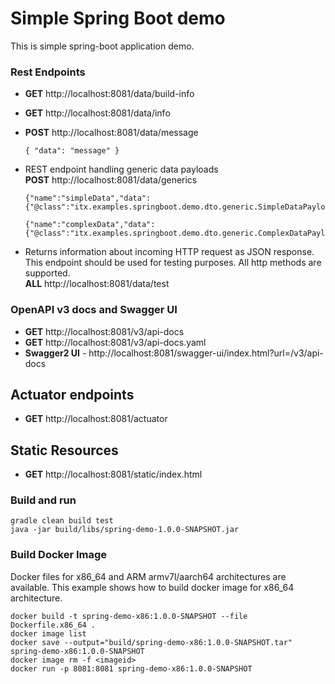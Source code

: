 # Simple Spring Boot demo
This is simple spring-boot application demo. 

### Rest Endpoints
* __GET__ http://localhost:8081/data/build-info
* __GET__ http://localhost:8081/data/info
* __POST__ http://localhost:8081/data/message 
  ```
  { "data": "message" }
  ```

* REST endpoint handling generic data payloads  
  __POST__ http://localhost:8081/data/generics
  ```
  {"name":"simpleData","data":{"@class":"itx.examples.springboot.demo.dto.generic.SimpleDataPayload","simpleData":"simple"}}
  ```
  ```
  {"name":"complexData","data":{"@class":"itx.examples.springboot.demo.dto.generic.ComplexDataPayload","complexData":"complex"}}
  ```
* Returns information about incoming HTTP request as JSON response. This endpoint should be used for testing purposes.
  All http methods are supported.      
  __ALL__ http://localhost:8081/data/test 
  
### OpenAPI v3 docs and Swagger UI
* __GET__ http://localhost:8081/v3/api-docs
* __GET__ http://localhost:8081/v3/api-docs.yaml
* __Swagger2 UI__ - http://localhost:8081/swagger-ui/index.html?url=/v3/api-docs

## Actuator endpoints
* __GET__ http://localhost:8081/actuator

## Static Resources
* __GET__ http://localhost:8081/static/index.html

### Build and run
```
gradle clean build test
java -jar build/libs/spring-demo-1.0.0-SNAPSHOT.jar
```

### Build Docker Image
Docker files for x86_64 and ARM armv7l/aarch64 architectures are available. 
This example shows how to build docker image for x86_64 architecture.
```
docker build -t spring-demo-x86:1.0.0-SNAPSHOT --file Dockerfile.x86_64 .
docker image list
docker save --output="build/spring-demo-x86:1.0.0-SNAPSHOT.tar" spring-demo-x86:1.0.0-SNAPSHOT
docker image rm -f <imageid>
docker run -p 8081:8081 spring-demo-x86:1.0.0-SNAPSHOT
```
